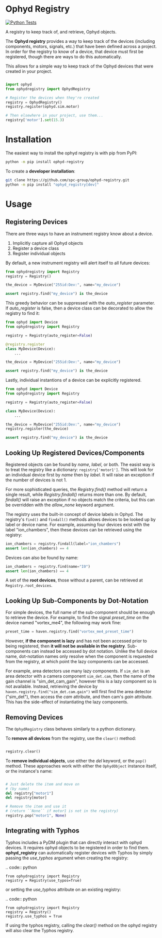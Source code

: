 # Ophyd Registry

[![Python Tests](https://github.com/spc-group/ophyd-registry/actions/workflows/ci.yml/badge.svg)](https://github.com/spc-group/ophyd-registry/actions/workflows/ci.yml)

A registry to keep track of, and retrieve, Ophyd objects.

The **Ophyd registry** provides a way to keep track of the devices
(including components, motors, signals, etc.) that have been defined
across a project. In order for the registry to know of a device, that
device must first be registered, though there are ways to do this
automatically.

This allows for a simple way to keep track of the Ophyd devices that were
created in your project.

```python

import ophyd
from ophydregistry import OphydRegistry

# Register the devices when they're created
registry = OphydRegistry()
registry.register(ophyd.sim.motor)

# Then elsewhere in your project, use them...
registry['motor'].set(15.3)

```

Installation
============

The easiest way to install the ophyd registry is with pip from PyPI:

```bash
python -m pip install ophyd-registry
```

To create a **developer installation**:

```bash
git clone https://github.com/spc-group/ophyd-registry.git
python -m pip install "ophyd_registry[dev]"
```

Usage
=====

Registering Devices
-------------------

There are three ways to have an instrument registry know about a
device.

1. Implicitly capture all Ophyd objects
2. Register a device class
3. Register individual objects

By default, a new instrument registry will alert itself to all future
devices:

```python
from ophydregistry import Registry
registry = Registry()

the_device = MyDevice("255id:Dev:", name="my_device")

assert registry.find("my_device") is the_device
```

This greedy behavior can be suppressed with the *auto_register*
parameter. If *auto_register* is false, then a device class can be
decorated to allow the registry to find it:

```python
from ophyd import Device
from ophydregistry import Registry

registry = Registry(auto_register=False)

@registry.register
class MyDevice(Device):
    ...

the_device = MyDevice("255id:Dev:", name="my_device")

assert registry.find("my_device") is the_device
```

Lastly, individual instantions of a device can be explicitly
registered.

```python
from ophyd import Device
from ophydregistry import Registry

registry = Registry(auto_register=False)

class MyDevice(Device):
    ...

the_device = MyDevice("255id:Dev:", name="my_device")
registry.register(the_device)

assert registry.find("my_device") is the_device
```

Looking Up Registered Devices/Components
----------------------------------------

Registered objects can be found by *name*, *label*, or both. The
easist way is to treat the registry like a dictionary:
``registry['motor1']``. This will look for an individual device first
by *name* then by *label*. It will raise an exception if the number of
devices is not 1.

For more sophisticated queries, the *Registry.find()* method will
return a single result, while *Registry.findall()* returns more than
one. By default, *findall()* will raise an exception if no objects
match the criteria, but this can be overridden with the *allow_none*
keyword argument.

The registry uses the built-in concept of device labels in Ophyd. The
registry's ``find()`` and ``findall()`` methods allows devices to be
looked up by label or device name. For example, assuming four devices
exist with the label "ion_chambers", then these devices can be
retrieved using the registry:

```python
ion_chambers = registry.findall(label="ion_chambers")
assert len(ion_chambers) == 4
```

Devices can also be found by name:

```python
ion_chambers = registry.find(name="I0")
assert len(ion_chambers) == 4
```

A set of the **root devices**, those without a parent, can be
retrieved at ``Registry.root_devices``.

Looking Up Sub-Components by Dot-Notation
-----------------------------------------

For simple devices, the full name of the sub-component should be
enough to retrieve the device. For example, to find the signal
*preset_time* on the device named "vortex_me4", the following may work
fine:

```python
preset_time = haven.registry.find("vortex_me4_preset_time")
```

However, **if the component is lazy** and has not been accessed prior
to being registered, then **it will not be available in the
registry**. Sub-components can instead be accessed by dot
notation. Unlike the full device name, dot-notation names only resolve
when the component is requested from the registry, at which point the
lazy components can be accessed.

For example, area detectors use many lazy components. If ``sim_det``
is an area detector with a camera component ``sim_det.cam``, then the
name of the gain channel is "sim_det_cam_gain", however this is a lazy
component so is not available. Instead, retrieving the device by
``haven.registry.find("sim_det.cam.gain")`` will first find the area
detector ("sim_det"), then access the *cam* attribute, and then cam's
*gain* attribute. This has the side-effect of instantiating the lazy
components.


Removing Devices
----------------

The ``OphydRegistry`` class behaves similarly to a python dictionary.

To **remove all devices** from the registry, use the ``clear()``
method:

```python

registry.clear()
```

To **remove individual objects**, use either the *del* keyword, or the
``pop()`` method. These approaches work with either the
``OphydObject`` instance itself, or the instance's name:

```python

# Just delete the item and move on
# (by name)
del registry["motor1"]
del registry[motor]

# Remove the item and use it
# (return ``None`` if motor1 is not in the registry)
registry.pop("motor1", None)

```

Integrating with Typhos
-----------------------

Typhos includes a PyDM plugin that can directly interact with ophyd
devices. It requires ophyd objects to be registered in order to find
them. **ophyd_registry** can automatically register devices with
Typhos by simply passing the *use_typhos* argument when creating the
registry:

.. code:: python
    
    from ophydregistry import Registry
    registry = Registry(use_typos=True)

or setting the *use_typhos* attribute on an existing registry:

.. code:: python
    
    from ophydregistry import Registry
    registry = Registry()
    registry.use_typhos = True

If using the typhos registry, calling the *clear()* method on the
ophyd registry will also clear the Typhos registry.
